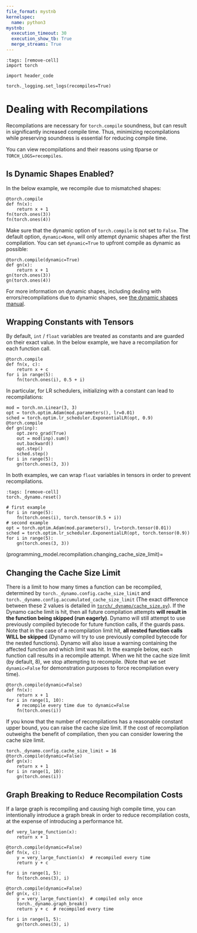 ```yaml
---
file_format: mystnb
kernelspec:
  name: python3
mystnb:
  execution_timeout: 30
  execution_show_tb: True
  merge_streams: True
---
```


```{code-cell}
:tags: [remove-cell]
import torch

import header_code

torch._logging.set_logs(recompiles=True)
```

# Dealing with Recompilations

Recompilations are necessary for `torch.compile` soundness, but can result in significantly increased compile time.
Thus, minimizing recompilations while preserving soundness is essential for reducing compile time.

You can view recompilations and their reasons using tlparse or `TORCH_LOGS=recompiles`.

## Is Dynamic Shapes Enabled?

In the below example, we recompile due to mismatched shapes:

```{code-cell}
@torch.compile
def fn(x):
    return x + 1
fn(torch.ones(3))
fn(torch.ones(4))
```

Make sure that the dynamic option of `torch.compile` is not set to `False`.
The default option, `dynamic=None`, will only attempt dynamic shapes after the first compilation.
You can set `dynamic=True` to upfront compile as dynamic as possible:

```{code-cell}
@torch.compile(dynamic=True)
def gn(x):
    return x + 1
gn(torch.ones(3))
gn(torch.ones(4))
```

For more information on dynamic shapes, including dealing with errors/recompilations due to
dynamic shapes, see [the dynamic shapes manual](https://docs.google.com/document/d/1GgvOe7C8_NVOMLOCwDaYV1mXXyHMXY7ExoewHqooxrs/edit?tab=t.0#heading=h.fh8zzonyw8ng).

## Wrapping Constants with Tensors
By default, `int` / `float` variables are treated as constants and are guarded on their exact value.
In the below example, we have a recompilation for each function call.

```{code-cell}
@torch.compile
def fn(x, c):
    return x + c
for i in range(5):
    fn(torch.ones(i), 0.5 + i)
```

In particular, for LR schedulers, initializing with a constant can lead to recompilations:

```{code-cell}
mod = torch.nn.Linear(3, 3)
opt = torch.optim.Adam(mod.parameters(), lr=0.01)
sched = torch.optim.lr_scheduler.ExponentialLR(opt, 0.9)
@torch.compile
def gn(inp):
    opt.zero_grad(True)
    out = mod(inp).sum()
    out.backward()
    opt.step()
    sched.step()
for i in range(5):
    gn(torch.ones(3, 3))
```

In both examples, we can wrap `float` variables in tensors in order to prevent recompilations.

```{code-cell}
:tags: [remove-cell]
torch._dynamo.reset()
```

```{code-cell}
# first example
for i in range(5):
    fn(torch.ones(i), torch.tensor(0.5 + i))
# second example
opt = torch.optim.Adam(mod.parameters(), lr=torch.tensor(0.01))
sched = torch.optim.lr_scheduler.ExponentialLR(opt, torch.tensor(0.9))
for i in range(5):
    gn(torch.ones(3, 3))
```

(programming_model.recompilation.changing_cache_size_limit)=
## Changing the Cache Size Limit

There is a limit to how many times a function can be recompiled,
determined by `torch._dynamo.config.cache_size_limit` and `torch._dynamo.config.accumulated_cache_size_limit`
(The exact difference between these 2 values is detailed in [`torch/_dynamo/cache_size.py`](https://github.com/pytorch/pytorch/blob/4ce6e6ec8890a3f6ee604c9efb3ff153825ce575/torch/_dynamo/cache_size.py#L14)).
If the Dynamo cache limit is hit, then all future compilation attempts **will result in the function being skipped (run eagerly)**.
Dynamo will still attempt to use previously compiled bytecode for future function calls, if the guards pass.
Note that in the case of a recompilation limit hit, **all nested function calls WILL be skipped**
(Dynamo will try to use previously compiled bytecode for the nested functions).
Dynamo will also issue a warning containing the affected function and which limit was hit.
In the example below, each function call results in a recompile attempt.
When we hit the cache size limit (by default, 8), we stop attempting to recompile.
(Note that we set `dynamic=False` for demonstration purposes to force recompilation every time).

```{code-cell}
@torch.compile(dynamic=False)
def fn(x):
    return x + 1
for i in range(1, 10):
    # recompile every time due to dynamic=False
    fn(torch.ones(i))
```

If you know that the number of recompilations has a reasonable constant upper bound, you can raise the cache size limit.
If the cost of recompilation outweighs the benefit of compilation, then you can consider lowering the cache size limit.

```{code-cell}
torch._dynamo.config.cache_size_limit = 16
@torch.compile(dynamic=False)
def gn(x):
    return x + 1
for i in range(1, 10):
    gn(torch.ones(i))
```

## Graph Breaking to Reduce Recompilation Costs
If a large graph is recompiling and causing high compile time, you can intentionally introduce
a graph break in order to reduce recompilation costs, at the expense of introducing a performance hit.

```{code-cell}
def very_large_function(x):
    return x + 1

@torch.compile(dynamic=False)
def fn(x, c):
    y = very_large_function(x)  # recompiled every time
    return y + c

for i in range(1, 5):
    fn(torch.ones(3), i)

@torch.compile(dynamic=False)
def gn(x, c):
    y = very_large_function(x)  # compiled only once
    torch._dynamo.graph_break()
    return y + c  # recompiled every time

for i in range(1, 5):
    gn(torch.ones(3), i)
```
